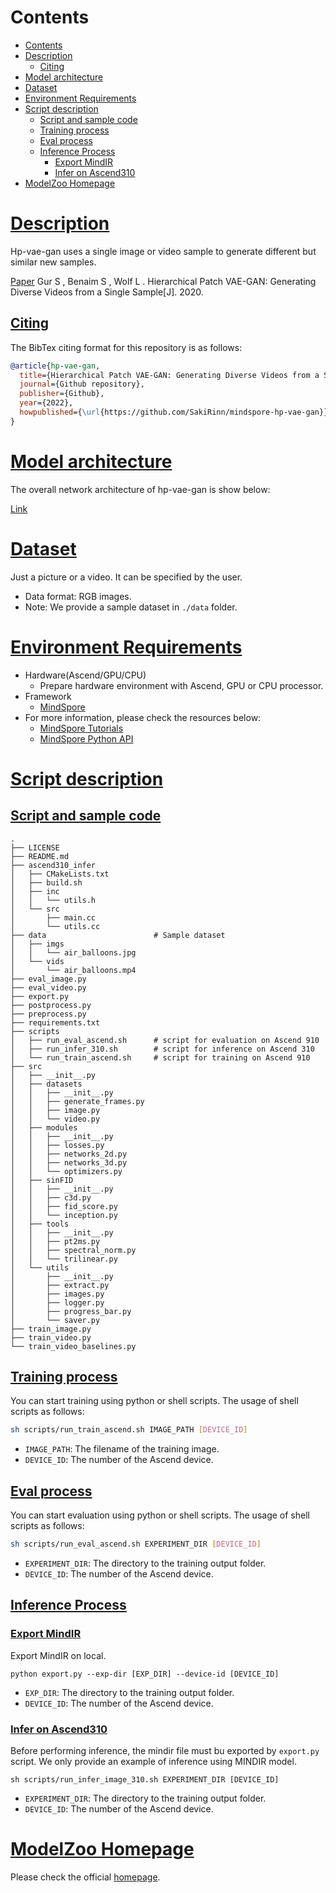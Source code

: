 # Contents

- [Contents](#contents)
- [Description](#description)
  - [Citing](#citing)
- [Model architecture](#model-architecture)
- [Dataset](#dataset)
- [Environment Requirements](#environment-requirements)
- [Script description](#script-description)
  - [Script and sample code](#script-and-sample-code)
  - [Training process](#training-process)
  - [Eval process](#eval-process)
  - [Inference Process](#inference-process)
    - [Export MindIR](#export-mindir)
    - [Infer on Ascend310](#infer-on-ascend310)
- [ModelZoo Homepage](#modelzoo-homepage)

# [Description](#contents)

Hp-vae-gan uses a single image or video sample to generate different but similar new samples.

[Paper](https://arxiv.org/abs/2006.12226) Gur S , Benaim S , Wolf L . Hierarchical Patch VAE-GAN: Generating Diverse Videos from a Single Sample[J]. 2020.

## [Citing](#contents)

The BibTex citing format for this repository is as follows:

```BibTex
@article{hp-vae-gan,
  title={Hierarchical Patch VAE-GAN: Generating Diverse Videos from a Single Sample},
  journal={Github repository},
  publisher={Github},
  year={2022},
  howpublished={\url{https://github.com/SakiRinn/mindspore-hp-vae-gan}}
}
```

# [Model architecture](#contents)

The overall network architecture of hp-vae-gan is show below:

[Link](https://arxiv.org/abs/2006.12226)

# [Dataset](#contents)

Just a picture or a video. It can be specified by the user.

- Data format: RGB images.
- Note: We provide a sample dataset in `./data` folder.

# [Environment Requirements](#contents)

- Hardware(Ascend/GPU/CPU)
    - Prepare hardware environment with Ascend, GPU or CPU processor.
- Framework
    - [MindSpore](https://www.mindspore.cn/install/en)
- For more information, please check the resources below:
    - [MindSpore Tutorials](https://www.mindspore.cn/tutorials/en/master/index.html)
    - [MindSpore Python API](https://www.mindspore.cn/docs/api/en/master/index.html)

# [Script description](#contents)

## [Script and sample code](#contents)

```text
.
├── LICENSE
├── README.md
├── ascend310_infer
│   ├── CMakeLists.txt
│   ├── build.sh
│   ├── inc
│   │   └── utils.h
│   └── src
│       ├── main.cc
│       └── utils.cc
├── data                        # Sample dataset
│   ├── imgs
│   │   └── air_balloons.jpg
│   └── vids
│       └── air_balloons.mp4
├── eval_image.py
├── eval_video.py
├── export.py
├── postprocess.py
├── preprocess.py
├── requirements.txt
├── scripts
│   ├── run_eval_ascend.sh      # script for evaluation on Ascend 910
│   ├── run_infer_310.sh        # script for inference on Ascend 310
│   └── run_train_ascend.sh     # script for training on Ascend 910
├── src
│   ├── __init__.py
│   ├── datasets
│   │   ├── __init__.py
│   │   ├── generate_frames.py
│   │   ├── image.py
│   │   └── video.py
│   ├── modules
│   │   ├── __init__.py
│   │   ├── losses.py
│   │   ├── networks_2d.py
│   │   ├── networks_3d.py
│   │   └── optimizers.py
│   ├── sinFID
│   │   ├── __init__.py
│   │   ├── c3d.py
│   │   ├── fid_score.py
│   │   └── inception.py
│   ├── tools
│   │   ├── __init__.py
│   │   ├── pt2ms.py
│   │   ├── spectral_norm.py
│   │   └── trilinear.py
│   └── utils
│       ├── __init__.py
│       ├── extract.py
│       ├── images.py
│       ├── logger.py
│       ├── progress_bar.py
│       └── saver.py
├── train_image.py
├── train_video.py
└── train_video_baselines.py
```

## [Training process](#contents)

You can start training using python or shell scripts. The usage of shell scripts as follows:

```bash
sh scripts/run_train_ascend.sh IMAGE_PATH [DEVICE_ID]
```

- `IMAGE_PATH`: The filename of the training image.
- `DEVICE_ID`: The number of the Ascend device.

## [Eval process](#contents)

You can start evaluation using python or shell scripts. The usage of shell scripts as follows:

```bash
sh scripts/run_eval_ascend.sh EXPERIMENT_DIR [DEVICE_ID]
```

- `EXPERIMENT_DIR`: The directory to the training output folder.
- `DEVICE_ID`: The number of the Ascend device.

## [Inference Process](#contents)

### [Export MindIR](#contents)

Export MindIR on local.

```shell
python export.py --exp-dir [EXP_DIR] --device-id [DEVICE_ID]
```

- `EXP_DIR`: The directory to the training output folder.
- `DEVICE_ID`: The number of the Ascend device.

### [Infer on Ascend310](#contents)

Before performing inference, the mindir file must bu exported by `export.py` script. We only provide an example of inference using MINDIR model.

```shell
sh scripts/run_infer_image_310.sh EXPERIMENT_DIR [DEVICE_ID]
```

- `EXPERIMENT_DIR`: The directory to the training output folder.
- `DEVICE_ID`: The number of the Ascend device.

# [ModelZoo Homepage](#contents)

Please check the official [homepage](https://gitee.com/mindspore/models).
